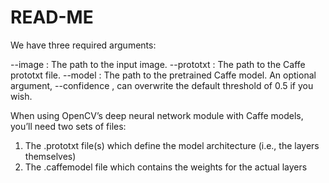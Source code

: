 # READ-ME 

We have three required arguments:

--image : The path to the input image.
--prototxt : The path to the Caffe prototxt file.
--model : The path to the pretrained Caffe model.
An optional argument, --confidence , can overwrite the default threshold of 0.5 if you wish.


When using OpenCV’s deep neural network module with Caffe models, you’ll need two sets of files:

1. The .prototxt file(s) which define the model architecture (i.e., the layers themselves)
2. The .caffemodel file which contains the weights for the actual layers

